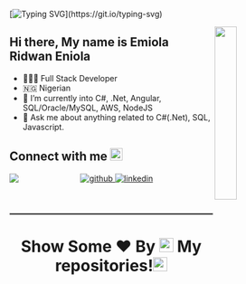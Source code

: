 [![Typing SVG](https://readme-typing-svg.demolab.com?font=Fira+Code&pause=1000&width=435&lines=Welcome+to+my+GitHub+Profile!!)](https://git.io/typing-svg)

<a href="#"><img width="28%" height="auto" align="right" src="Developer.gif" /></a>
## Hi there, My name is Emiola Ridwan Eniola 


- 👨🏿‍💻  Full Stack Developer
- 🇳🇬   Nigerian
- 🌱 I’m currently into C#, .Net,  Angular, SQL/Oracle/MySQL, AWS, NodeJS
- 💬 Ask me about anything related to C#(.Net), SQL, Javascript.

## Connect with me  <img src="Handshake.gif" height="22px">
<div align="center">
<a href="https://github.com/Ryd1-web" target="_blank">
<img src=https://img.shields.io/badge/github-%2324292e.svg?&style=for-the-badge&logo=github&logoColor=white alt=github style="margin-bottom: 5px;" />
</a>

<a href="https://www.linkedin.com/in/ridwan-emiola-6bb982168/" target="_blank">
<img src=https://img.shields.io/badge/linkedin-%231E77B5.svg?&style=for-the-badge&logo=linkedin&logoColor=white alt=linkedin style="margin-bottom: 5px;" />
</a>
<a href="mailto:eniola588@gmail.com">
<img align="left"src="https://img.shields.io/badge/Gmail-D14836?style=for-the-badge&logo=gmail&logoColor=white" />
</a>
</div>  

<br/> 

<br/>
<hr style="border:0.3px solid gray"> </hr>

### <h1><p align ="center"> Show Some ❤️ By  <img src="https://media.giphy.com/media/ObNTw8Uzwy6KQ/giphy.gif" width="25px"> My repositories!<img src="https://user-images.githubusercontent.com/76244600/130682427-5b987fe2-9a2e-4e08-9e59-b951a8e58a84.gif" width="25px"></p> </h1>
